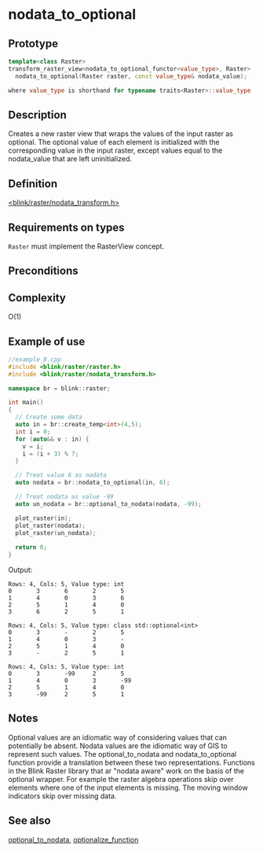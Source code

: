 # nodata_to_optional

## Prototype
```cpp
template<class Raster>
transform_raster_view<nodata_to_optional_functor<value_type>, Raster>
  nodata_to_optional(Raster raster, const value_type& nodata_value);

where value_type is shorthand for typename traits<Raster>::value_type
```

## Description
Creates a new raster view that wraps the values of the input raster as optional. The optional value of each element is initialized with the corresponding value in the input raster, except values equal to the nodata_value that are left uninitialized.

## Definition
[<blink/raster/nodata_transform.h>](./../../include/blink/raster/nodata_transform.h)

## Requirements on types
`Raster` must implement the RasterView concept.

## Preconditions

## Complexity
O(1)

## Example of use

```cpp
//example_8.cpp
#include <blink/raster/raster.h>
#include <blink/raster/nodata_transform.h>

namespace br = blink::raster;

int main()
{
  // Create some data
  auto in = br::create_temp<int>(4,5);
  int i = 0;
  for (auto&& v : in) {
    v = i;
    i = (i + 3) % 7;
  }

  // Treat value 6 as nodata
  auto nodata = br::nodata_to_optional(in, 6);

  // Treat nodata as value -99
  auto un_nodata = br::optional_to_nodata(nodata, -99);

  plot_raster(in);
  plot_raster(nodata);
  plot_raster(un_nodata);
  
  return 0;
}
```

Output: 
```
Rows: 4, Cols: 5, Value type: int
0       3       6       2       5
1       4       0       3       6
2       5       1       4       0
3       6       2       5       1

Rows: 4, Cols: 5, Value type: class std::optional<int>
0       3       -       2       5
1       4       0       3       -
2       5       1       4       0
3       -       2       5       1

Rows: 4, Cols: 5, Value type: int
0       3       -99     2       5
1       4       0       3       -99
2       5       1       4       0
3       -99     2       5       1

```

## Notes
Optional values are an idiomatic way of considering values that can potentially be absent. Nodata values are the idiomatic way of GIS to represent such values. The optional_to_nodata and nodata_to_optional function provide a translation between these two representations. Functions in the Blink Raster library that ar "nodata aware" work on the basis of the optional wrapper. For example the raster algebra operations skip over elements where one of the input elements is missing. The moving window indicators skip over missing data. 

## See also
[optional_to_nodata](./optional_to_nodata.md), [optionalize_function](./optionalize_function.md)